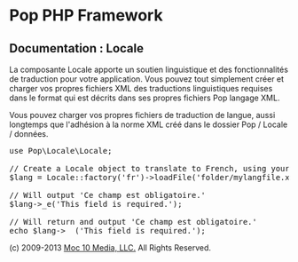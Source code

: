 Pop PHP Framework
=================

Documentation : Locale
----------------------

La composante Locale apporte un soutien linguistique et des fonctionnalités de traduction pour votre application. Vous pouvez tout simplement créer et charger vos propres fichiers XML des traductions linguistiques requises dans le format qui est décrits dans ses propres fichiers Pop langage XML.

Vous pouvez charger vos propres fichiers de traduction de langue, aussi longtemps que l'adhésion à la norme XML créé dans le dossier Pop / Locale / données.

<pre>
use Pop\Locale\Locale;

// Create a Locale object to translate to French, using your own language file.
$lang = Locale::factory('fr')->loadFile('folder/mylangfile.xml);

// Will output 'Ce champ est obligatoire.'
$lang->_e('This field is required.');

// Will return and output 'Ce champ est obligatoire.'
echo $lang->__('This field is required.');
</pre>

(c) 2009-2013 [Moc 10 Media, LLC.](http://www.moc10media.com) All Rights Reserved.

